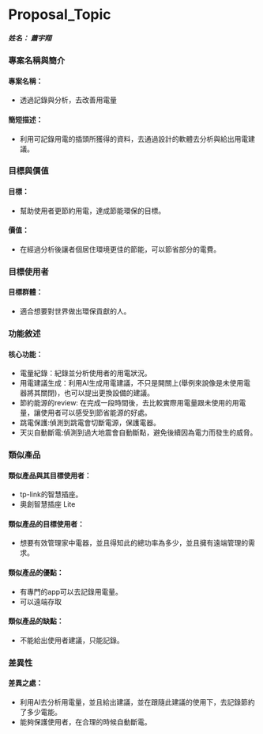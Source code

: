 # Proposal_Topic

##### 姓名： 蕭宇翔

### 專案名稱與簡介

#### 專案名稱：
- 透過記錄與分析，去改善用電量

#### 簡短描述：
- 利用可記錄用電的插頭所獲得的資料，去通過設計的軟體去分析與給出用電建議。
### 目標與價值

#### 目標：
- 幫助使用者更節約用電，達成節能環保的目標。
#### 價值：
- 在經過分析後讓者個居住環境更佳的節能，可以節省部分的電費。
### 目標使用者

#### 目標群體：
- 適合想要對世界做出環保貢獻的人。
### 功能敘述

#### 核心功能：
- 電量紀錄：紀錄並分析使用者的用電狀況。
- 用電建議生成：利用AI生成用電建議，不只是開關上(舉例來說像是未使用電器將其關閉)，也可以提出更換設備的建議。
- 節約能源的review: 在完成一段時間後，去比較實際用電量跟未使用的用電量，讓使用者可以感受到節省能源的好處。
- 跳電保護:偵測到跳電會切斷電源，保護電器。
- 天災自動斷電:偵測到過大地震會自動斷點，避免後續因為電力而發生的威脅。
### 類似產品

#### 類似產品與其目標使用者：
- tp-link的智慧插座。
- 奧創智慧插座 Lite
#### 類似產品的目標使用者：

- 想要有效管理家中電器，並且得知此的總功率為多少，並且擁有遠端管理的需求。
#### 類似產品的優點：
- 有專門的app可以去記錄用電量。
- 可以遠端存取
#### 類似產品的缺點：
- 不能給出使用者建議，只能記錄。
### 差異性

#### 差異之處：

- 利用AI去分析用電量，並且給出建議，並在跟隨此建議的使用下，去記錄節約了多少電能。
- 能夠保護使用者，在合理的時候自動斷電。